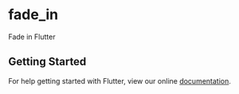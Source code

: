 # fade_in

Fade in Flutter

## Getting Started

For help getting started with Flutter, view our online
[documentation](https://flutter.io/).

